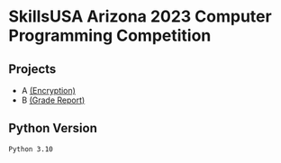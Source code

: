 # SkillsUSA Arizona 2023 Computer Programming Competition

## Projects
- A [(Encryption)](https://github.com/ZacharyHampton/skillsusa-comp-state-2023/tree/master/A)
- B [(Grade Report)](https://github.com/ZacharyHampton/skillsusa-comp-state-2023/tree/master/B)

## Python Version
`Python 3.10`